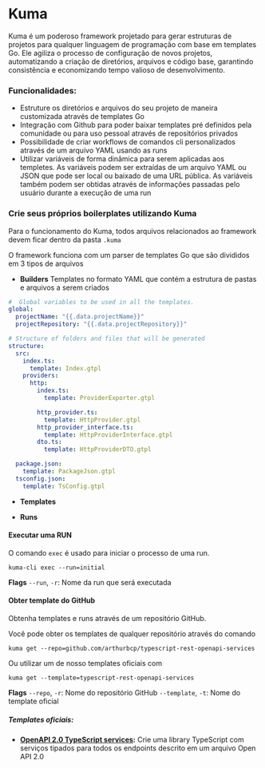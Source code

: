 # Kuma

Kuma é um poderoso framework projetado para gerar estruturas de projetos para qualquer linguagem de programação com base em templates Go. Ele agiliza o processo de configuração de novos projetos, automatizando a criação de diretórios, arquivos e código base, garantindo consistência e economizando tempo valioso de desenvolvimento.

### Funcionalidades:

- Estruture os diretórios e arquivos do seu projeto de maneira customizada através de templates Go
- Integração com Github para poder baixar templates pré definidos pela comunidade ou para uso pessoal através de repositórios privados
- Possibilidade de criar workflows de comandos cli personalizados através de um arquivo YAML usando as runs
- Utilizar variáveis de forma dinâmica para serem aplicadas aos templetes. As variáveis podem ser extraídas de um arquivo YAML ou JSON que pode ser local ou baixado de uma URL pública. As variáveis também podem ser obtidas através de informações passadas pelo usuário durante a execução de uma run

### Crie seus próprios boilerplates utilizando Kuma

Para o funcionamento do Kuma, todos arquivos relacionados ao framework devem ficar dentro da pasta `.kuma`

O framework funciona com um parser de templates Go que são divididos em 3 tipos de arquivos

- **Builders**
  Templates no formato YAML que contém a estrutura de pastas e arquivos a serem criados

```yaml
#  Global variables to be used in all the templates.
global:
  projectName: "{{.data.projectName}}"
  projectRepository: "{{.data.projectRepository}}"

# Structure of folders and files that will be generated
structure:
  src:
    index.ts:
      template: Index.gtpl
    providers:
      http:
        index.ts:
          template: ProviderExporter.gtpl

        http_provider.ts:
          template: HttpProvider.gtpl
        http_provider_interface.ts:
          template: HttpProviderInterface.gtpl
        dto.ts:
          template: HttpProviderDTO.gtpl

  package.json:
    template: PackageJson.gtpl
  tsconfig.json:
    template: TsConfig.gtpl
```

- **Templates**

- **Runs**

#### Executar uma RUN

O comando `exec` é usado para iniciar o processo de uma run.

```
kuma-cli exec --run=initial
```

**Flags**
`--run`, `-r`: Nome da run que será executada

#### Obter template do GitHub

Obtenha templates e runs através de um repositório GitHub.

Você pode obter os templates de qualquer repositório através do comando

```
kuma get --repo=github.com/arthurbcp/typescript-rest-openapi-services
```

Ou utilizar um de nosso templates oficiais com

```
kuma get --template=typescript-rest-openapi-services
```

**Flags**
`--repo`, `-r`: Nome do repositório GitHub
`--template`, `-t`: Nome do template oficial

##### Templates oficiais:

- **[OpenAPI 2.0 TypeScript services](github.com/arthurbcp/typescript-rest-openapi-services):** Crie uma library TypeScript com serviços tipados para todos os endpoints descrito em um arquivo Open API 2.0
